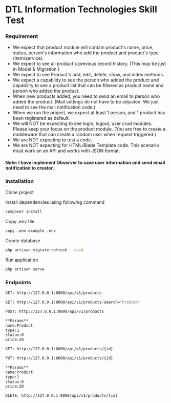 # DTL Information Technologies Skill Test

### Requirement

- We expect that product module will contain product's name, price, status, person's information who add the product and product's type (item/service). 
- We expect to see all product's previous record history. (This may be just in Model & Migration.)
- We expect to see Product's add, edit, delete, show, and index methods.
- We expect a capability to see the person who added the product and capability to see a product list that can be filtered as product name and person who added the product.
- When new products added, you need to send an email to person who added the product. (Mail settings do not have to be adjusted. We just need to see the mail notification code.)
- When we run the project, we expect at least 1 person, and 1 product has been registered as default.
- We will NOT be expecting to see login, logout, user crud modules. Please keep your focus on the product module. (You are free to create a middleware that can create a random user when request triggered.)
- We are NOT expecting to test a code.
- We are NOT expecting for HTML/Blade Template code. This scenario must work on an API and works with JSON format.

#### Note: I have implement Observer to save user information and send email notification to creator.
 
 ### Installation
 
 Clone project
 
Install dependencies using following command
 
 ```bash
composer install
```
Copy .env file

 ```bash
copy .env.example .env
```
Create database

 ```bash
php artisan migrate:refresh --seed
```

Run application

 ```bash
php artisan serve
```

### Endpoints

 ```bash
GET: http://127.0.0.1:8000/api/v1/products
```

 ```bash
GET: http://127.0.0.1:8000/api/v1/products?search="Product"
```

 ```bash
POST: http://127.0.0.1:8000/api/v1/products

**Params**
name:Product
type:1
status:0
price:20
```

 ```bash
GET: http://127.0.0.1:8000/api/v1/products/{id}
```

 ```bash
PUT: http://127.0.0.1:8000/api/v1/products/{id}

**Params**
name:Product
type:1
status:0
price:20
```

 ```bash
DLETE: http://127.0.0.1:8000/api/v1/products/{id}
```


